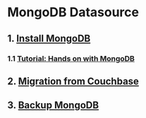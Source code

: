 # MongoDB Datasource

## 1. [Install MongoDB](./MONGO.INSTALL.md)

### 1.1 [Tutorial: Hands on with MongoDB](./MONGO.GUIDE.md)


## 2. [Migration from Couchbase](migration/README.md)

## 3. [Backup MongoDB](./MONGO.BACKUP.md)
